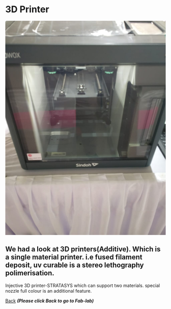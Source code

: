 #  3D Printer

![3D Printer](/images/3D-printer.jpg)

## We had a   look   at 3D printers(Additive). Which is a single material printer. i.e fused filament deposit,  uv curable is a stereo lethography polimerisation.
 
 Injective 3D printer-STRATASYS which can support two materials. special nozzle full colour is an   additional feature.



[Back](/mdfiles/Fab-Lab.md)  ***(Please click  Back to go to Fab-lab)***

